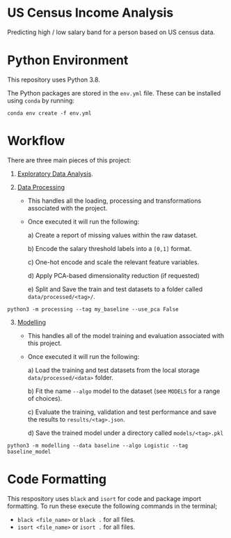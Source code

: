 # US Census Income Analysis

Predicting high / low salary band for a person based on US census data.

# Python Environment

This repository uses Python 3.8.

The Python packages are stored in the `env.yml` file. These can be installed using `conda` by running:

```shell
conda env create -f env.yml
```

# Workflow

There are three main pieces of this project:

1. [Exploratory Data Analysis](eda.ipynb).

2. [Data Processing](processing.py)

   - This handles all the loading, processing and transformations associated with the project.
   - Once executed it will run the following:

     a) Create a report of missing values within the raw dataset.

     b) Encode the salary threshold labels into a `[0,1]` format.

     c) One-hot encode and scale the relevant feature variables.

     d) Apply PCA-based dimensionality reduction (if requested)

     e) Split and Save the train and test datasets to a folder called `data/processed/<tag>/`.

```shell
python3 -m processing --tag my_baseline --use_pca False
```

3. [Modelling](modelling.py)

   - This handles all of the model training and evaluation associated with this project.
   - Once executed it will run the following:

     a) Load the training and test datasets from the local storage `data/processed/<data>` folder.

     b) Fit the name `--algo` model to the dataset (see `MODELS` for a range of choices).

     c) Evaluate the training, validation and test performance and save the results to `results/<tag>.json`.

     d) Save the trained model under a directory called `models/<tag>.pkl`

```shell
python3 -m modelling --data baseline --algo Logistic --tag baseline_model
```

# Code Formatting

This respository uses `black` and `isort` for code and package import formatting.
To run these execute the following commands in the terminal;

- `black <file_name>` or `black .` for all files.
- `isort <file_name>` or `isort .` for all files.

